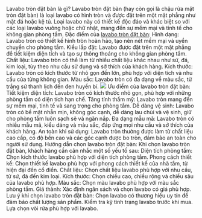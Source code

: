 Lavabo tròn đặt bàn là gì? Lavabo tròn đặt bàn (hay còn gọi là chậu rửa mặt tròn đặt bàn) là loại lavabo có hình tròn và được đặt trên một mặt phẳng như mặt đá hoặc kệ tủ. Loại lavabo này có thiết kế độc đáo và khác biệt so với các loại lavabo vuông hoặc chữ nhật, mang đến sự mềm mại và tinh tế cho không gian phòng tắm.
Đặc điểm của [lavabo tròn đặt bàn](https://basicgalaxy.vn/lavabo-tron-dat-ban):
Hình dạng: Lavabo tròn có thiết kế hình tròn hoàn hảo, tạo nên nét mềm mại và uyển chuyển cho phòng tắm.
Kiểu lắp đặt: Lavabo được đặt trên một mặt phẳng để tiết kiệm diện tích và tạo sự thông thoáng cho không gian phòng tắm.
Chất liệu: Lavabo tròn có thể làm từ nhiều chất liệu khác nhau như sứ, đá, kim loại, tùy theo nhu cầu sử dụng và sở thích của khách hàng.
Kích thước: Lavabo tròn có kích thước từ nhỏ gọn đến lớn, phù hợp với diện tích và nhu cầu của từng không gian.
Màu sắc: Lavabo tròn có đa dạng về màu sắc, từ trắng sứ thanh lịch đến đen huyền bí.
![](https://lh7-us.googleusercontent.com/ddgoOG5cwyGka85h9ZnlcGttAEB9OnqrbRdVpFmS5EcHcw3sGgqlRENoM1GBH_GBLVLbaLxHMsbspB8_UigBTwiPhymP91cGFqHkePrphS5MMld_rgYmTi2iFxnfJAuNiJETgk6-GO7jPm8Z-Jb9uq8)
Ưu điểm của lavabo tròn đặt bàn:
Tiết kiệm diện tích: Lavabo tròn có kích thước nhỏ gọn, phù hợp với những phòng tắm có diện tích hạn chế.
Tăng tính thẩm mỹ: Lavabo tròn mang đến sự mềm mại, tinh tế và sang trọng cho phòng tắm.
Dễ dàng vệ sinh: Lavabo tròn có bề mặt nhẵn mịn, không góc cạnh, dễ dàng lau chùi và vệ sinh, giữ cho phòng tắm luôn sạch sẽ và ngăn nắp.
Đa dạng mẫu mã: Lavabo tròn có nhiều mẫu mã, kiểu dáng và màu sắc, đáp ứng mọi nhu cầu và sở thích của khách hàng.
An toàn khi sử dụng: Lavabo tròn thường được làm từ chất liệu cao cấp, có độ bền cao và các góc cạnh được bo tròn, đảm bảo an toàn cho người sử dụng.
Hướng dẫn chọn lavabo tròn đặt bàn:
Khi chọn lavabo tròn đặt bàn, khách hàng cần cân nhắc một số yếu tố sau:
Diện tích phòng tắm: Chọn kích thước lavabo phù hợp với diện tích phòng tắm.
Phong cách thiết kế: Chọn thiết kế lavabo phù hợp với phong cách thiết kế của nhà tắm, từ hiện đại đến cổ điển.
Chất liệu: Chọn chất liệu lavabo phù hợp với nhu cầu, từ sứ, đá đến kim loại.
Kích thước: Chọn chiều cao, chiều rộng và chiều sâu của lavabo phù hợp.
Màu sắc: Chọn màu lavabo phù hợp với màu sắc phòng tắm.
Giá thành: Xác định ngân sách và chọn lavabo có giá phù hợp.
Lưu ý khi chọn lavabo tròn đặt bàn:
Chọn lavabo có thương hiệu uy tín để đảm bảo chất lượng sản phẩm.
Kiểm tra kỹ tình trạng lavabo trước khi mua.
Lựa chọn vòi rửa phù hợp với lavabo.


